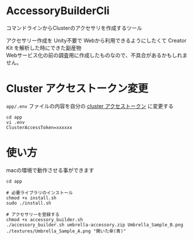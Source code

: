 # AccessoryBuilderCli
コマンドラインからClusterのアクセサリを作成するツール

アクセサリー作成を Unity不要で Webから利用できるようにしたくて Creator Kit を解析した時にできた副産物  
Webサービス化の前の調査用に作成したものなので、不具合があるかもしれません。

# Cluster アクセストークン変更
`app/.env` ファイルの内容を自分の [cluster アクセストークン](https://cluster.mu/account/tokens) に変更する

```
cd app
vi .env
ClusterAccessToken=xxxxxx
```


# 使い方
macの環境で動作させる事ができます

```
cd app

# 必要ライブラリのインストール
chmod +x install.sh
sudo ./install.sh

# アクセサリーを登録する
chmod +x accessory_builder.sh
./accessory_builder.sh umbrella-accessory.zip Umbrella_Sample_B.png ./textures/Umbrella_Sample_A.png "開いた傘(青)"
```

